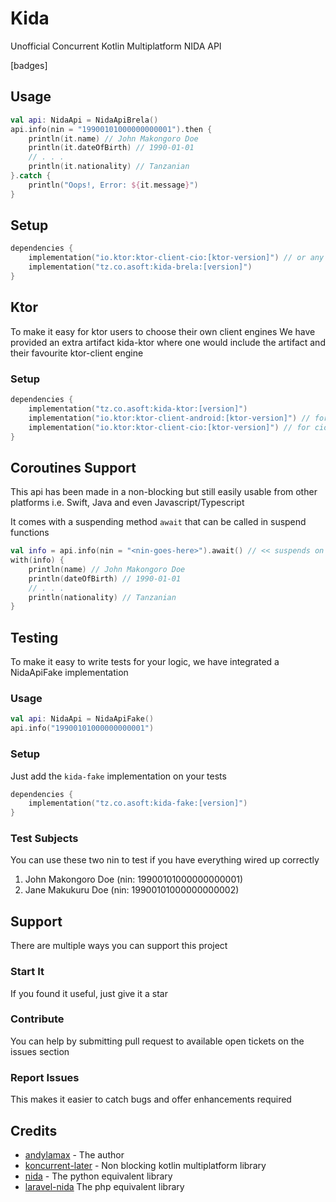 # Kida

Unofficial Concurrent Kotlin Multiplatform NIDA API

[badges]

## Usage

```kotlin
val api: NidaApi = NidaApiBrela()
api.info(nin = "19900101000000000001").then {
    println(it.name) // John Makongoro Doe
    println(it.dateOfBirth) // 1990-01-01
    // . . .
    println(it.nationality) // Tanzanian
}.catch {
    println("Oops!, Error: ${it.message}")
}
```

## Setup

```kotlin
dependencies {
    implementation("io.ktor:ktor-client-cio:[ktor-version]") // or any other ktor client engine
    implementation("tz.co.asoft:kida-brela:[version]")
}
```

## Ktor

To make it easy for ktor users to choose their own client engines
We have provided an extra artifact kida-ktor where one would include
the artifact and their favourite ktor-client engine

### Setup

```kotlin
dependencies {
    implementation("tz.co.asoft:kida-ktor:[version]")
    implementation("io.ktor:ktor-client-android:[ktor-version]") // for android engine
    implementation("io.ktor:ktor-client-cio:[ktor-version]") // for cio engine
}
```

## Coroutines Support

This api has been made in a non-blocking but still easily
usable from other platforms i.e.
Swift, Java and even Javascript/Typescript

It comes with a suspending method `await` that can be called in
suspend functions

```kotlin
val info = api.info(nin = "<nin-goes-here>").await() // << suspends on await
with(info) {
    println(name) // John Makongoro Doe
    println(dateOfBirth) // 1990-01-01
    // . . .
    println(nationality) // Tanzanian
}
```

## Testing

To make it easy to write tests for your logic,
we have integrated a NidaApiFake implementation

### Usage

```kotlin
val api: NidaApi = NidaApiFake()
api.info("19900101000000000001")
```

### Setup

Just add the `kida-fake` implementation on your tests

```kotlin
dependencies {
    implementation("tz.co.asoft:kida-fake:[version]")
}
```

### Test Subjects

You can use these two nin to test if you have everything wired up correctly

1. John Makongoro Doe (nin: 19900101000000000001)
2. Jane Makukuru Doe (nin: 19900101000000000002)

## Support

There are multiple ways you can support this project

### Start It

If you found it useful, just give it a star

### Contribute

You can help by submitting pull request to available open tickets on the issues section

### Report Issues

This makes it easier to catch bugs and offer enhancements required

## Credits

- [andylamax](https://github.com/andylamax) - The author
- [koncurrent-later](https://github.com/aSoft-Ltd/koncurrent/tree/main/later) - Non blocking kotlin multiplatform library
- [nida](https://github.com/Kalebu/Nida) - The python equivalent library
- [laravel-nida](https://github.com/alphaolomi/laravel-nida) The php equivalent library